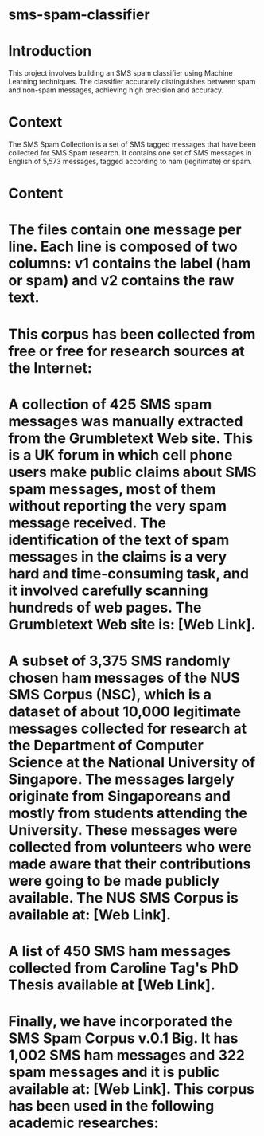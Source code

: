 # sms-spam-classifier
# Introduction 
This project involves building an SMS spam classifier using Machine Learning techniques. The classifier accurately distinguishes between spam and non-spam messages, achieving high precision and accuracy.

# Context

The SMS Spam Collection is a set of SMS tagged messages that have been collected for SMS Spam research. It contains one set of SMS messages in English of 5,573 messages, tagged according  to ham (legitimate) or spam.

# Content

# The files contain one message per line. Each line is composed of two columns: v1 contains the label (ham or spam) and v2 contains the raw text.

# This corpus has been collected from free or free for research sources at the Internet:

# A collection of 425 SMS spam messages was manually extracted from the Grumbletext Web site. This is a UK forum in which cell phone users make public claims about SMS spam messages, most of them without reporting the very spam message received. The identification of the text of spam messages in the claims is a very hard and time-consuming task, and it involved carefully scanning hundreds of web pages. The Grumbletext Web site is: [Web Link].

# A subset of 3,375 SMS randomly chosen ham messages of the NUS SMS Corpus (NSC), which is a dataset of about 10,000 legitimate messages collected for research at the Department of Computer Science at the National University of Singapore. The messages largely originate from Singaporeans and mostly from students attending the University. These messages were collected from volunteers who were made aware that their contributions were going to be made publicly available. The NUS SMS Corpus is available at: [Web Link].

# A list of 450 SMS ham messages collected from Caroline Tag's PhD Thesis available at [Web Link].

# Finally, we have incorporated the SMS Spam Corpus v.0.1 Big. It has 1,002 SMS ham messages and 322 spam messages and it is public available at: [Web Link]. This corpus has been used in the following academic researches:
